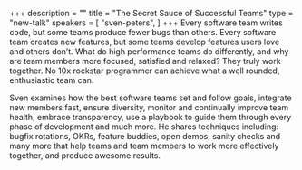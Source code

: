 +++
description = ""
title = "The Secret Sauce of Successful Teams"
type = "new-talk"
speakers = [
        "sven-peters",
]
+++
Every software team writes code, but some teams produce fewer bugs than others. Every software team creates new features, but some teams develop features users love and others don’t. What do high performance teams do differently, and why are team members more focused, satisfied and relaxed? They truly work together. No 10x rockstar programmer can achieve what a well rounded, enthusiastic team can.

Sven examines how the best software teams set and follow goals, integrate new members fast, ensure diversity, monitor and continually improve team health, embrace transparency, use a playbook to guide them through every phase of development and much more. He shares techniques including: bugfix rotations, OKRs, feature buddies, open demos, sanity checks and many more that help teams and team members to work more effectively together, and produce awesome results.